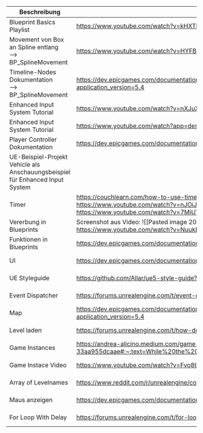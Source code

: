 
| **Beschreibung**                                                              | **Link**                                                                                                                                                   | **Datum**  | **Uhrzeit** | **Kommentar** |
| ----------------------------------------------------------------------------- | ---------------------------------------------------------------------------------------------------------------------------------------------------------- | ---------- | ----------- | ------------- |
| Blueprint Basics Playlist                                                     | https://www.youtube.com/watch?v=kHXTPr2--Fo&list=PLSjzuyuoSi-HyYmO1-Zxsh6wqbyE7JdNV                                                                        | 15.10.2024 | 23.05 Uhr   |               |
| Movement von Box an Spline entlang<br>--> BP_SplineMovement                   | https://www.youtube.com/watch?v=HYFBmx6QRfs                                                                                                                | 26.10.2024 | 15.38 Uhr   |               |
| Timeline-Nodes Dokumentation<br>--> BP_SplineMovement                         | https://dev.epicgames.com/documentation/en-us/unreal-engine/timelines-nodes-in-unreal-engine?application_version=5.4                                       | 27.10.2024 | 18.15 Uhr   |               |
| Enhanced Input System Tutorial                                                | https://www.youtube.com/watch?v=nXJuXUxQfa8                                                                                                                | 01.11.2024 | 12.42 Uhr   |               |
| Enhanced Input System Tutorial                                                | https://www.youtube.com/watch?app=desktop&v=qkEpav10iFc                                                                                                    | 01.11.2024 | 19.54 Uhr   |               |
| Player Controller Dokumentation                                               | https://dev.epicgames.com/documentation/en-us/unreal-engine/player-controllers-in-unreal-engine                                                            | 01.11.2024 | 19.55 Uhr   |               |
| UE-Beispiel-Projekt Vehicle als Anschauungsbeispiel für Enhanced Input System |                                                                                                                                                            |            |             |               |
| Timer                                                                         | https://couchlearn.com/how-to-use-timers-in-unreal-engine-5/<br>https://www.youtube.com/watch?v=nJOiJOnwxEI<br>https://www.youtube.com/watch?v=7MiUTHZKXqY | 10.11.2024 | 17.32 Uhr   |               |
| Vererbung in Blueprints                                                       | Screenshot aus Video: ![[Pasted image 20241121225819.png]]<br>https://www.youtube.com/watch?v=NuukEhphgek                                                  | 21.11.2024 | 22.59 Uhr   |               |
| Funktionen in Blueprints                                                      | https://dev.epicgames.com/documentation/en-us/unreal-engine/functions-in-unreal-engine                                                                     | 21.11.2024 | 23.15 Uhr   | <br>          |
| UI                                                                            | https://dev.epicgames.com/documentation/en-us/unreal-engine/creating-and-displaying-ui?application_version=4.27                                            | 24.11.2024 | 13.01 Uhr   |               |
| UE Styleguide                                                                 | https://github.com/Allar/ue5-style-guide?tab=readme-ov-file#anc                                                                                            | 24.11.24   | 13.04 Uhr   |               |
| Event Dispatcher                                                              | https://forums.unrealengine.com/t/event-dispatchers-explained-finally/55570                                                                                | 25.11.2024 | 04.56 Uhr   |               |
| Map                                                                           | https://dev.epicgames.com/documentation/en-us/unreal-engine/map-containers-in-unreal-engine?application_version=5.4                                        | 25.11.2024 | 07.05 Uhr   |               |
| Level laden                                                                   | https://forums.unrealengine.com/t/how-do-i-load-a-new-map-using-blueprints/279559                                                                          | 02.12.2024 | 15.58 Uhr   |               |
| Game Instances                                                                | https://andrea-alicino.medium.com/game-mode-game-instance-33aa955dcaae#:~:text=While%20the%20Game%20Mode%20deals,%2C%20player%20status%2C%20and%20more.    | 02.12.2024 | 16.06 Uhr   |               |
| Game Instace Video                                                            | https://www.youtube.com/watch?v=Fvo8t3fX3CA                                                                                                                | 02.12.2024 | 16.27 Uhr   |               |
| Array of Levelnames                                                           | https://www.reddit.com/r/unrealengine/comments/ugx1ng/array_of_level_names/                                                                                | 02.12.2024 | 16.33 Uhr   |               |
| Maus anzeigen                                                                 | https://dev.epicgames.com/documentation/en-us/unreal-engine/mouse-control-setup?application_version=4.27                                                   | 06.12.2024 | 22.06 Uhr   |               |
| For Loop With Delay                                                           | https://forums.unrealengine.com/t/for-loop-bp-not-working-with-delay-bp/135853                                                                             | 07.12.2024 | 21.22 Uhr   |               |


